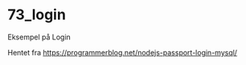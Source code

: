 # 73_login
Eksempel på Login

Hentet fra https://programmerblog.net/nodejs-passport-login-mysql/ 


